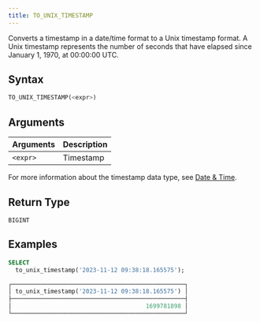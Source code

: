 ```yaml
---
title: TO_UNIX_TIMESTAMP
---
```


Converts a timestamp in a date/time format to a Unix timestamp format. A Unix timestamp represents the number of seconds that have elapsed since January 1, 1970, at 00:00:00 UTC.

## Syntax

```sql
TO_UNIX_TIMESTAMP(<expr>)
```

## Arguments

| Arguments   | Description         |
| ----------- | ------------------- |
| `<expr>`    | Timestamp           |

For more information about the timestamp data type, see [Date & Time](../../00-sql-reference/10-data-types/20-data-type-time-date-types.md).

## Return Type

`BIGINT`

## Examples

```sql
SELECT
  to_unix_timestamp('2023-11-12 09:38:18.165575');

┌─────────────────────────────────────────────────┐
│ to_unix_timestamp('2023-11-12 09:38:18.165575') │
├─────────────────────────────────────────────────┤
│                                      1699781898 │
└─────────────────────────────────────────────────┘
```